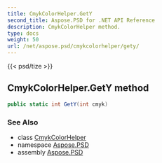 ```yaml
---
title: CmykColorHelper.GetY
second_title: Aspose.PSD for .NET API Reference
description: CmykColorHelper method. 
type: docs
weight: 50
url: /net/aspose.psd/cmykcolorhelper/gety/
---
```

{{< psd/tize >}}
## CmykColorHelper.GetY method

```csharp
public static int GetY(int cmyk)
```

### See Also

* class [CmykColorHelper](../)
* namespace [Aspose.PSD](../../cmykcolorhelper/)
* assembly [Aspose.PSD](../../../)


